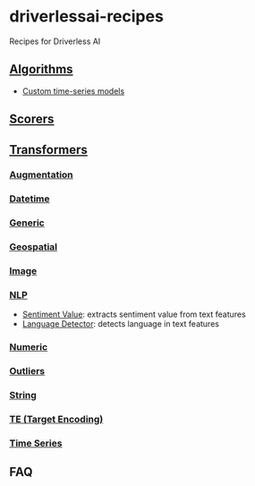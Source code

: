 # driverlessai-recipes
Recipes for Driverless AI

## [Algorithms](algorithms)

  * [Custom time-series models](algorithms/models/historic_mean.py) 


## [Scorers](scorers)


## [Transformers](transformers)

### [Augmentation](transformers/augmentation)

### [Datetime](transformers/datetime)

### [Generic](transformers/generic)

### [Geospatial](transformers/geospatial)

### [Image](transformers/image)

### [NLP](transformers/nlp)

  * [Sentiment Value](transformers/nlp/text_sentiment_transformer.py): extracts sentiment value from text features 
  * [Language Detector](transformers/nlp/text_lang_detect_transformer.py): detects language in text features

### [Numeric](transformers/numeric)

### [Outliers](transformers/outliers)

### [String](transformers/string)

### [TE (Target Encoding)](transformers/targetencoding)

### [Time Series](transformers/timeseries)
  
  
## FAQ